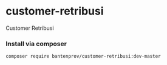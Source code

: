 # customer-retribusi
Customer Retribusi

### Install via composer 

```bash
composer require bantenprov/customer-retribusi:dev-master
```